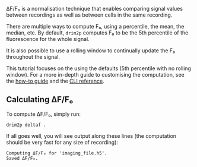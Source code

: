 ΔF/F₀ is a normalisation technique that enables comparing signal values between recordings as well as between cells in the same recording.

There are multiple ways to compute F₀, using a percentile, the mean, the median, etc. By default, `drim2p` computes F₀ to be the 5th percentile of the fluorescence for the whole signal.

It is also possible to use a rolling window to continually update the F₀ throughout the signal.

This tutorial focuses on the using the defaults (5th percentile with no rolling window). For a more in-depth guide to customising the computation, see the [how-to guide]() and the [CLI reference](../../reference/#drim2p-deltaf).

## Calculating ΔF/F₀

To compute ΔF/F₀, simply run:

```shell
drim2p deltaf .
```

If all goes well, you will see output along these lines (the computation should be very fast for any size of recording):

```text
Computing ΔF/F₀ for 'imaging_file.h5'.
Saved ΔF/F₀.
```

